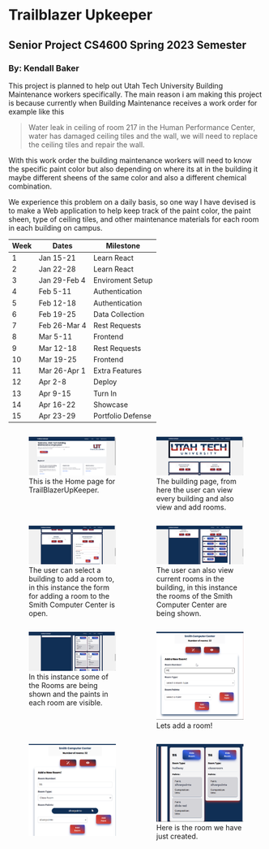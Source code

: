 # Trailblazer Upkeeper

## Senior Project CS4600 Spring 2023 Semester

### By: Kendall Baker

This project is planned to help out Utah Tech University Building Maintenance workers specifically. The main reason i am making this project is because currently when Building Maintenance receives a work order for example like this
> Water leak in ceiling of room 217 in the Human Performance Center, water has damaged ceiling tiles and the wall, we will need to replace the ceiling tiles and repair the wall.

With this work order the building maintenance workers will need to know the specific paint color but also depending on where its at in the building it maybe different sheens of the same color and also a different chemical combination.

We experience this problem on a daily basis, so one way I have devised is to make a Web application to help keep track of the paint color, the paint sheen, type of ceiling tiles, and other maintenance materials for each room in each building on campus.


| Week | Dates        | Milestone         |
| ---- | ------------ | ----------------- |
| 1    | Jan 15-21    | Learn React       |
| 2    | Jan 22-28    | Learn React       |
| 3    | Jan 29-Feb 4 | Enviroment Setup  |
| 4    | Feb 5-11     | Authentication    |
| 5    | Feb 12-18    | Authentication    |
| 6    | Feb 19-25    | Data Collection   |
| 7    | Feb 26-Mar 4 | Rest Requests     |
| 8    | Mar 5-11     | Frontend          |
| 9    | Mar 12-18    | Rest Requests     |
| 10   | Mar 19-25    | Frontend          |
| 11   | Mar 26-Apr 1 | Extra Features    |
| 12   | Apr 2-8      | Deploy            |
| 13   | Apr 9-15     | Turn In           |
| 14   | Apr 16-22    | Showcase          |
| 15   | Apr 23-29    | Portfolio Defense |



<div style="display: flex; flex-wrap: wrap;">
  <div style="flex-basis: 50%;">
    <figure>
      <img alt="home page" src="./UpKeeper/Home-Page.png" style="max-width: 100%;">
      <figcaption>This is the Home page for TrailBlazerUpKeeper.</figcaption>
    </figure>
  </div>
  <div style="flex-basis: 50%;">
    <figure>
      <img alt="Building page 1" src="./UpKeeper/Buildings-page-1.png" style="max-width: 100%;">
      <figcaption>The building page, from here the user can view every building and also view and add rooms.</figcaption>
    </figure>
  </div>
  <div style="flex-basis: 50%;">
    <figure>
      <img alt="Smith Room Form" src="./UpKeeper/Buildings-page-2-Smith-Room-form.png" style="max-width: 100%;">
      <figcaption>The user can select a building to add a room to, in this instance the form for adding a room to the Smith Computer Center is open.</figcaption>
    </figure>
  </div>
  <div style="flex-basis: 50%;">
    <figure>
      <img alt="Smith Room Details" src="./UpKeeper/Buildings-page-3-Smith-Room-details.png" style="max-width: 100%;">
      <figcaption>The user can also view current rooms in the building, in this instance the rooms of the Smith Computer Center are being shown.</figcaption>
    </figure>
  </div>
  <div style="flex-basis: 50%;">
    <figure>
      <img alt="Smith Room Details being shown" src="./UpKeeper/Buildings-page-4-Smith-room-details-being-shown.png" style="max-width: 100%;">
      <figcaption>In this instance some of the Rooms are being shown and the paints in each room are visible.</figcaption>
    </figure>
  </div>
  <div style="flex-basis: 50%;">
    <figure>
      <img alt="Smith Room Form creation." src="./UpKeeper/Buildings-page-5-Smith-room-form-1.png" style="max-width: 100%;">
      <figcaption>Lets add a room!</figcaption>
    </figure>
  </div>
  <div style="flex-basis: 50%;">
    <figure>
      <img alt="Smith Room Form creation." src="./UpKeeper/Buildings-page-8-smith-room-form-4.png" style="max-width: 100%;">
      <figcaption></figcaption>
    </figure>
  </div>
  <div style="flex-basis: 50%;">
    <figure>
      <img alt="Smith Room Form creation." src="./UpKeeper/Buildings-page-10-smith-room-created-updated.png" style="max-width: 100%;">
      <figcaption>Here is the room we have just created.</figcaption>
    </figure>
  </div>
</div>
